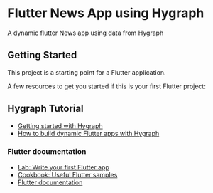 # Flutter News App using Hygraph

A dynamic flutter News app using data from Hygraph

## Getting Started

This project is a starting point for a Flutter application.

A few resources to get you started if this is your first Flutter project:

## Hygraph Tutorial
- [Getting started with Hygraph](https://hygraph.com/docs/getting-started/onboarding-overview)
- [How to build dynamic Flutter apps with Hygraph](https://hygraph.com/blog/build-dynamic-flutter-apps)
  
### Flutter documentation
- [Lab: Write your first Flutter app](https://docs.flutter.dev/get-started/codelab)
- [Cookbook: Useful Flutter samples](https://docs.flutter.dev/cookbook)
- [Flutter documentation](https://docs.flutter.dev/)
